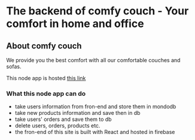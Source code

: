 # The backend of comfy couch - Your comfort in home and office

## About comfy couch

We provide you the best comfort with all our comfortable couches and sofas.

This node app is hosted [this link](https://morning-harbor-64345.herokuapp.com/)

### What this node app can do

* take users information from fron-end and store them in mondodb
* take new products information and save then in db
* take users' orders and save them to db
* delete users, orders, products etc.
* the fron-end of this site is built with React and hosted in firebase
